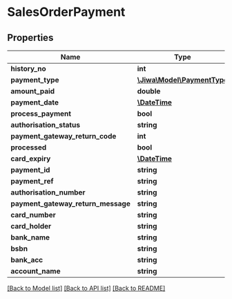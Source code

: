 # SalesOrderPayment

## Properties
Name | Type | Description | Notes
------------ | ------------- | ------------- | -------------
**history_no** | **int** |  | [optional] 
**payment_type** | [**\Jiwa\Model\PaymentType**](PaymentType.md) |  | [optional] 
**amount_paid** | **double** |  | [optional] 
**payment_date** | [**\DateTime**](\DateTime.md) |  | [optional] 
**process_payment** | **bool** |  | [optional] 
**authorisation_status** | **string** |  | [optional] 
**payment_gateway_return_code** | **int** |  | [optional] 
**processed** | **bool** |  | [optional] 
**card_expiry** | [**\DateTime**](\DateTime.md) |  | [optional] 
**payment_id** | **string** |  | [optional] 
**payment_ref** | **string** |  | [optional] 
**authorisation_number** | **string** |  | [optional] 
**payment_gateway_return_message** | **string** |  | [optional] 
**card_number** | **string** |  | [optional] 
**card_holder** | **string** |  | [optional] 
**bank_name** | **string** |  | [optional] 
**bsbn** | **string** |  | [optional] 
**bank_acc** | **string** |  | [optional] 
**account_name** | **string** |  | [optional] 

[[Back to Model list]](../README.md#documentation-for-models) [[Back to API list]](../README.md#documentation-for-api-endpoints) [[Back to README]](../README.md)


